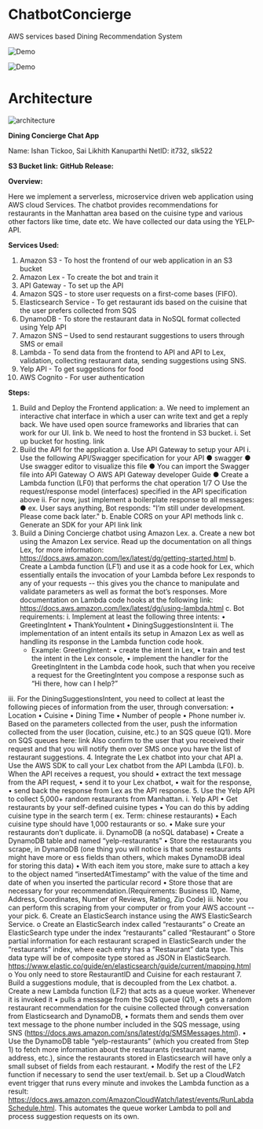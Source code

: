 # ChatbotConcierge

AWS services based Dining Recommendation System

![Demo](https://github.com/sailikhithk/ChatbotConcierge/blob/main/ChatbotConcierge.png)

![Demo](https://github.com/sailikhithk/ChatbotConcierge/blob/main/ChatbotConcierge2.png)

# Architecture

![architecture](https://github.com/sailikhithk/ChatbotConcierge/blob/main/architecture.png)

**Dining Concierge Chat App**

Name: Ishan Tickoo, Sai Likhith Kanuparthi
NetID: it732, slk522

**S3 Bucket link:** 
**GitHub Release:** 

**Overview:**

Here we implement a serverless, microservice driven web application using AWS cloud Services. The chatbot provides recommendations for restaurants in the Manhattan area based on the cuisine type and various other factors like time, date etc. We have collected our data using the YELP-API.

**Services Used:**

1.	Amazon S3 - To host the frontend of our web application in an S3 bucket
2.	Amazon Lex - To create the bot and train it
3.	API Gateway - To set up the API
4.	Amazon SQS - to store user requests on a first-come bases (FIFO).
5.	Elasticsearch Service - To get restaurant ids based on the cuisine that the user prefers collected from SQS
6.	DynamoDB - To store the restaurant data in NoSQL format collected using Yelp API
7.	Amazon SNS – Used to send restaurant suggestions to users through SMS or email
8.	Lambda - To send data from the frontend to API and API to Lex, validation, collecting restaurant data, sending suggestions using SNS.
9.	Yelp API - To get suggestions for food
10.	AWS Cognito - For user authentication

**Steps:**

1.	Build and Deploy the Frontend application:
a.	We need to implement an interactive chat interface in which a user can write text and get a reply back. We have used open source frameworks and libraries that can work for our UI. link
b.	We need to host the frontend in S3 bucket.
i.	Set up bucket for hosting. link
2.	Build the API for the application
a.	Use API Gateway to setup your API 
i.	 Use the following API/Swagger specification for your API 
● swagger
● Use swagger editor to visualize this file 
● You can import the Swagger file into API Gateway 
○ AWS API Gateway developer Guide
● Create a Lambda function (LF0) that performs the chat operation 1/7 
○ Use the request/response model (interfaces) specified in the API specification above 
ii. For now, just implement a boilerplate response to all messages: 
● ex. User says anything, Bot responds: "I’m still under development. Please come back later."
b.	Enable CORS on your API methods link
c.	Generate an SDK for your API link link
3. Build a Dining Concierge chatbot using Amazon Lex.
a. Create a new bot using the Amazon Lex service. Read up the documentation on all things Lex, for   more information: https://docs.aws.amazon.com/lex/latest/dg/getting-started.html
b. Create a Lambda function (LF1) and use it as a code hook for Lex, which essentially entails the invocation of your Lambda before Lex responds to any of your requests -- this gives you the chance to manipulate and validate parameters as well as format the bot’s responses. More documentation on Lambda code hooks at the following link: https://docs.aws.amazon.com/lex/latest/dg/using-lambda.html
c. Bot requirements:
i.  Implement at least the following three intents:
•	GreetingIntent
•	ThankYouIntent
•	DiningSuggestionsIntent
    ii. The implementation of an intent entails its setup in Amazon Lex as well as handling its response in the Lambda function code hook.
     * Example: GreetingIntent:
•	create the intent in Lex, 
•	train and test the intent in the Lex console, 
•	 implement the handler for the GreetingIntent in the Lambda code hook, such that when you receive a request for the GreetingIntent you compose a response such as “Hi there, how can I help?”

 iii. For the DiningSuggestionsIntent, you need to collect at least the following pieces of information from the user, through conversation:
•	Location
•	Cuisine
•	Dining Time
•	Number of people
•	Phone number
     iv. Based on the parameters collected from the user, push the information collected from the user (location, cuisine, etc.) to an SQS queue (Q1). More on SQS queues here: link
Also confirm to the user that you received their request and that you will notify them over SMS once you have the list of restaurant suggestions.
4. Integrate the Lex chatbot into your chat API
a. Use the AWS SDK to call your Lex chatbot from the API Lambda (LF0).
b. When the API receives a request, you should 
•	extract the text message from the API request, 
•	send it to your Lex chatbot, 
•	wait for the response, 
•	send back the response from Lex as the API response.
5. Use the Yelp API to collect 5,000+ random restaurants from Manhattan.
i. Yelp API
•	Get restaurants by your self-defined cuisine types
•	You can do this by adding cuisine type in the search term ( ex. Term: chinese restaurants)
•	Each cuisine type should have 1,000 restaurants or so.
•	Make sure your restaurants don’t duplicate.
ii. DynamoDB (a noSQL database)
•	Create a DynamoDB table and named “yelp-restaurants”
•	Store the restaurants you scrape, in DynamoDB (one thing you will notice is that some restaurants might have more or ess fields than others, which makes DynamoDB ideal for storing this data)
•	With each item you store, make sure to attach a key to the object named “insertedAtTimestamp” with the value of the time and date of when you inserted the particular record 
•	Store those that are necessary for your recommendation.(Requirements: Business ID, Name, Address, Coordinates, Number of Reviews, Rating, Zip Code)
iii. Note: you can perform this scraping from your computer or from your AWS account -- your pick.
6.	Create an ElasticSearch instance using the AWS ElasticSearch Service.
o	Create an ElasticSearch index called “restaurants”
o	Create an ElasticSearch type under the index “restaurants” called “Restaurant”
o	Store partial information for each restaurant scraped in ElasticSearch under the “restaurants” index, where each entry has a “Restaurant” data type. This data type will be of composite type stored as JSON in ElasticSearch. https://www.elastic.co/guide/en/elasticsearch/guide/current/mapping.html
o	You only need to store RestaurantID and Cuisine for each restaurant
7.	Build a suggestions module, that is decoupled from the Lex chatbot.
a.	Create a new Lambda function (LF2) that acts as a queue worker. Whenever it is invoked it
•	pulls a message from the SQS queue (Q1),
•	gets a random restaurant recommendation for the cuisine collected through conversation from Elasticsearch and DynamoDB,
•	formats them and sends them over text message to the phone number included in the SQS message, using SNS (https://docs.aws.amazon.com/sns/latest/dg/SMSMessages.html).
•	Use the DynamoDB table “yelp-restaurants” (which you created from Step 1) to fetch more information about the restaurants (restaurant name, address, etc.), since the restaurants stored in Elasticsearch will have only a small subset of fields from each restaurant. 
•	Modify the rest of the LF2 function if necessary to send the user text/email.
b.	Set up a CloudWatch event trigger that runs every minute and invokes the Lambda function as a result: https://docs.aws.amazon.com/AmazonCloudWatch/latest/events/RunLabdaSchedule.html. This automates the queue worker Lambda to poll and process suggestion requests on its own.





